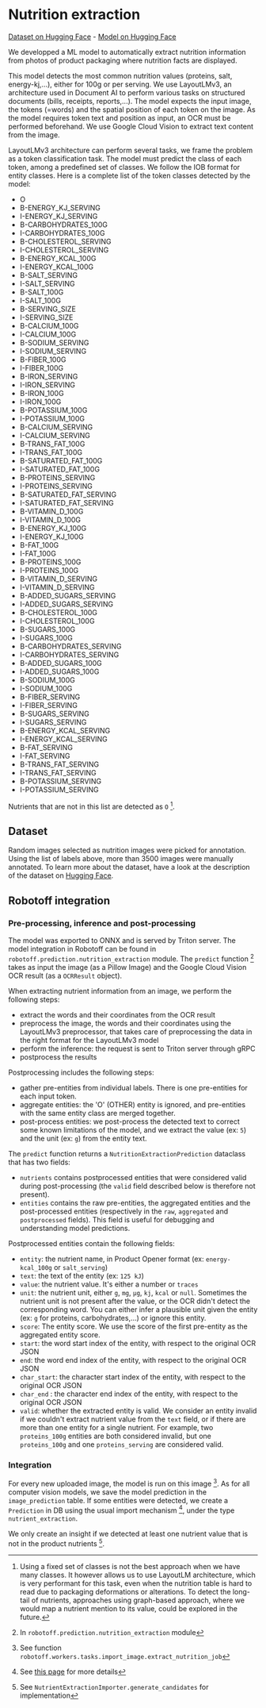 # Nutrition extraction

[Dataset on Hugging Face](https://huggingface.co/datasets/openfoodfacts/nutrient-detection-layout) - [Model on Hugging Face](https://huggingface.co/openfoodfacts/nutrition-extractor)

We developped a ML model to automatically extract nutrition information from photos of product packaging where nutrition facts are displayed.

This model detects the most common nutrition values (proteins, salt, energy-kj,...), either for 100g or per serving. We use LayoutLMv3, an architecture used in Document AI to perform various tasks on structured documents (bills, receipts, reports,...). The model expects the input image, the tokens (=words) and the spatial position of each token on the image.
As the model requires token text and position as input, an OCR must be performed beforehand. We use Google Cloud Vision to extract text content from the image.

LayoutLMv3 architecture can perform several tasks, we frame the problem as a token classification task. The model must predict the class of each token, among a predefined set of classes. We follow the IOB format for entity classes. Here is a complete list of the token classes detected by the model:

- O
- B-ENERGY_KJ_SERVING
- I-ENERGY_KJ_SERVING
- B-CARBOHYDRATES_100G
- I-CARBOHYDRATES_100G
- B-CHOLESTEROL_SERVING
- I-CHOLESTEROL_SERVING
- B-ENERGY_KCAL_100G
- I-ENERGY_KCAL_100G
- B-SALT_SERVING
- I-SALT_SERVING
- B-SALT_100G
- I-SALT_100G
- B-SERVING_SIZE
- I-SERVING_SIZE
- B-CALCIUM_100G
- I-CALCIUM_100G
- B-SODIUM_SERVING
- I-SODIUM_SERVING
- B-FIBER_100G
- I-FIBER_100G
- B-IRON_SERVING
- I-IRON_SERVING
- B-IRON_100G
- I-IRON_100G
- B-POTASSIUM_100G
- I-POTASSIUM_100G
- B-CALCIUM_SERVING
- I-CALCIUM_SERVING
- B-TRANS_FAT_100G
- I-TRANS_FAT_100G
- B-SATURATED_FAT_100G
- I-SATURATED_FAT_100G
- B-PROTEINS_SERVING
- I-PROTEINS_SERVING
- B-SATURATED_FAT_SERVING
- I-SATURATED_FAT_SERVING
- B-VITAMIN_D_100G
- I-VITAMIN_D_100G
- B-ENERGY_KJ_100G
- I-ENERGY_KJ_100G
- B-FAT_100G
- I-FAT_100G
- B-PROTEINS_100G
- I-PROTEINS_100G
- B-VITAMIN_D_SERVING
- I-VITAMIN_D_SERVING
- B-ADDED_SUGARS_SERVING
- I-ADDED_SUGARS_SERVING
- B-CHOLESTEROL_100G
- I-CHOLESTEROL_100G
- B-SUGARS_100G
- I-SUGARS_100G
- B-CARBOHYDRATES_SERVING
- I-CARBOHYDRATES_SERVING
- B-ADDED_SUGARS_100G
- I-ADDED_SUGARS_100G
- B-SODIUM_100G
- I-SODIUM_100G
- B-FIBER_SERVING
- I-FIBER_SERVING
- B-SUGARS_SERVING
- I-SUGARS_SERVING
- B-ENERGY_KCAL_SERVING
- I-ENERGY_KCAL_SERVING
- B-FAT_SERVING
- I-FAT_SERVING
- B-TRANS_FAT_SERVING
- I-TRANS_FAT_SERVING
- B-POTASSIUM_SERVING
- I-POTASSIUM_SERVING

Nutrients that are not in this list are detected as `O` [^other_nutrient_detection].

## Dataset

Random images selected as nutrition images were picked for annotation. Using the list of labels above, more than 3500 images were manually annotated. To learn more about the dataset, have a look at the description of the dataset on [Hugging Face](https://huggingface.co/datasets/openfoodfacts/nutrient-detection-layout).

## Robotoff integration

### Pre-processing, inference and post-processing

The model was exported to ONNX and is served by Triton server. The model integration in Robotoff can be found in `robotoff.prediction.nutrition_extraction` module. The `predict` function [^predict_function] takes as input the image (as a Pillow Image) and the Google Cloud Vision OCR result (as a `OCRResult` object).

When extracting nutrient information from an image, we perform the following steps:

- extract the words and their coordinates from the OCR result
- preprocess the image, the words and their coordinates using the LayoutLMv3 preprocessor, that takes care of preprocessing the data in the right format for the LayoutLMv3 model
- perform the inference: the request is sent to Triton server through gRPC
- postprocess the results

Postprocessing includes the following steps:

- gather pre-entities from individual labels. There is one pre-entities for each input token.
- aggregate entities: the 'O' (OTHER) entity is ignored, and pre-entities with the same entity class are merged together.
- post-process entities: we post-process the detected text to correct some known limitations of the model,
  and we extract the value (ex: `5`) and the unit (ex: `g`) from the entity text.


The `predict` function returns a `NutritionExtractionPrediction` dataclass that has two fields:

- `nutrients` contains postprocessed entities that were considered valid during post-processing (the `valid` field described below is therefore not present).
- `entities` contains the raw pre-entities, the aggregated entities and the post-processed entities (respectively in the `raw`, `aggregated` and `postprocessed` fields). This field is useful for debugging and understanding model predictions.

Postprocessed entities contain the following fields:

- `entity`: the nutrient name, in Product Opener format (ex: `energy-kcal_100g` or `salt_serving`)
- `text`: the text of the entity (ex: `125 kJ`)
- `value`: the nutrient value. It's either a number or `traces`
- `unit`: the nutrient unit, either `g`, `mg`, `µg`, `kj`, `kcal` or `null`. Sometimes the nutrient unit is not present after the value, or the OCR didn't detect the corresponding word. You can either infer a plausible unit given the entity (ex: `g` for proteins, carbohydrates,...) or ignore this entity.
- `score`: The entity score. We use the score of the first pre-entity as the aggregated entity score.
- `start`: the word start index of the entity, with respect to the original OCR JSON
- `end`: the word end index of the entity, with respect to the original OCR JSON
- `char_start`: the character start index of the entity, with respect to the original OCR JSON
- `char_end` : the character end index of the entity, with respect to the original OCR JSON
- `valid`: whether the extracted entity is valid. We consider an entity invalid if we couldn't extract nutrient value from the `text` field, or if there are more than one entity for a single nutrient. For example, two `proteins_100g` entities are both considered invalid, but one `proteins_100g` and one `proteins_serving` are considered valid.

### Integration

For every new uploaded image, the model is run on this image [^extract_nutrition_job]. As for all computer vision models, we save the model prediction in the `image_prediction` table.
If some entities were detected, we create a `Prediction` in DB using the usual import mechanism [^import_mechanism], under the type `nutrient_extraction`.

We only create an insight if we detected at least one nutrient value that is not in the product nutrients [^nutrient_extraction_import].

[^other_nutrient_detection]: Using a fixed set of classes is not the best approach when we have many classes. It however allows us to use LayoutLM architecture, which is very performant for this task, even when the nutrition table is hard to read due to packaging deformations or alterations. To detect the long-tail of nutrients, approaches using graph-based approach, where we would map a nutrient mention to its value, could be explored in the future.

[^extract_nutrition_job]: See function `robotoff.workers.tasks.import_image.extract_nutrition_job`

[^predict_function]: In `robotoff.prediction.nutrition_extraction` module

[^import_mechanism]: See [this page](../../explanations/predictions.md) for more details 

[^nutrient_extraction_import]: See `NutrientExtractionImporter.generate_candidates` for implementation
